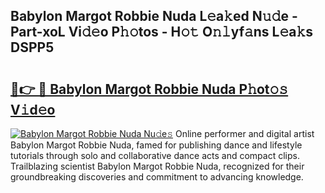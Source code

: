 ## Babylon Margot Robbie Nuda L𝚎a𝚔ed N𝚞𝚍e - Part-xoL Vi𝚍𝚎o P𝚑𝚘tos - H𝚘𝚝 O𝚗𝚕yf𝚊ns L𝚎a𝚔s DSPP5

# <h2><a href="http://kf4bffe.oniu.top/?m=Babylon+Margot+Robbie+Nuda">🔗👉 🔴 Babylon Margot Robbie Nuda P𝚑ot𝚘𝚜 V𝚒d𝚎o</a></h2>

[![Babylon Margot Robbie Nuda Nu𝚍e𝚜](https://i.imgur.com/0qMVB7G.gif)](http://kf4bffe.oniu.top/?m=Babylon+Margot+Robbie+Nuda)
Online performer and digital artist Babylon Margot Robbie Nuda, famed for publishing dance and lifestyle tutorials through solo and collaborative dance acts and compact clips. Trailblazing scientist Babylon Margot Robbie Nuda, recognized for their groundbreaking discoveries and commitment to advancing knowledge.  
